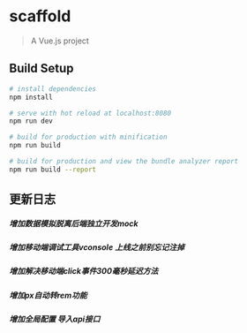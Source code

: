 # scaffold

> A Vue.js project

## Build Setup

``` bash
# install dependencies
npm install

# serve with hot reload at localhost:8080
npm run dev

# build for production with minification
npm run build

# build for production and view the bundle analyzer report
npm run build --report
```



## 更新日志
#####  增加数据模拟脱离后端独立开发mock
#####  增加移动端调试工具vconsole 上线之前别忘记注掉
#####  增加解决移动端click事件300毫秒延迟方法
#####  增加px自动转rem功能
#####  增加全局配置 导入api接口

<!-- ###  表格的制作


<table style="text-align: center">
  <thead>
    <tr>
        <td>名称</td>
        <td>功能</td>
        <td>默认值</td>
        <td>可选值</td>
    </tr>
  </thead>
  <tbody>
    <tr>
        <td>img</td>
        <td>裁剪图片的地址</td>
        <td>空</td>
        <td>url 地址 || base64 || blob</td>
    </tr>
  </tbody>
</table> -->









